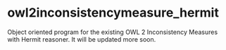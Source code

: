 # owl2inconsistencymeasure_hermit
Object oriented program for the existing OWL 2 Inconsistency Measures with Hermit reasoner. It will be updated more soon.
